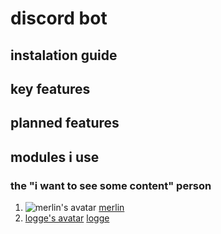 # discord bot

## instalation guide
## key features
## planned features
## modules i use


### the "i want to see some content" person

1. ![merlin's avatar](https://cdn.discordapp.com/avatars/386861188891279362/a_a968b1c25d047c322889c3a0bc240218.gif?size=16) [merlin](https://github.com/merlinfuchs) 
1. [logge's avatar](https://cdn.discordapp.com/avatars/320909318767509505/a_5edf0c819588cb111e51fedd9b5d125b.gif?size=16) [logge](https://github.com/LoggeL "the stalker")
